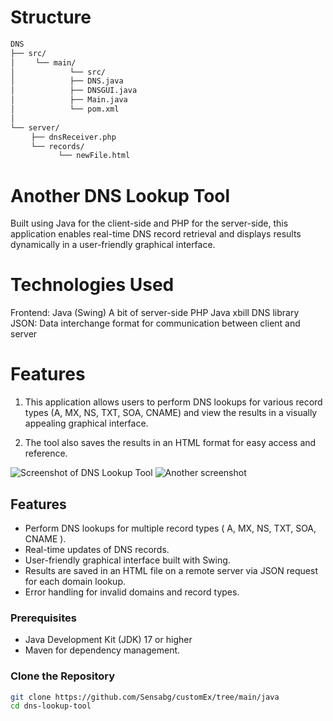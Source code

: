 # Structure 

```sh
DNS
├── src/  
│ㅤㅤㅤ└── main/        
│ㅤㅤㅤㅤㅤㅤㅤㅤ└── src/
│ㅤㅤㅤㅤㅤㅤㅤㅤ├── DNS.java       
│ㅤㅤㅤㅤㅤㅤㅤㅤ├── DNSGUI.java    
│ㅤㅤㅤㅤㅤㅤㅤㅤ├── Main.java
│ㅤㅤㅤㅤㅤㅤㅤㅤ└── pom.xml
│
└── server/           
ㅤㅤㅤ├── dnsReceiver.php 
ㅤㅤㅤ└── records/    
ㅤㅤㅤㅤㅤㅤㅤ└── newFile.html

```
# Another DNS Lookup Tool

Built using Java for the client-side and PHP for the server-side, this application enables real-time DNS record retrieval and displays results dynamically in a user-friendly graphical interface.

# Technologies Used

Frontend: Java (Swing)
A bit of server-side PHP
Java xbill DNS library
JSON: Data interchange format for communication between client and server

# Features

1. This application allows users to perform DNS lookups for various record types (A, MX, NS, TXT, SOA, CNAME) and view the results in a visually appealing graphical interface. 

2. The tool also saves the results in an HTML format for easy access and reference.

![Screenshot of DNS Lookup Tool](path/to/screenshot1.png)
![Another screenshot](path/to/screenshot2.png)

## Features

- Perform DNS lookups for multiple record types ( A, MX, NS, TXT, SOA, CNAME ).
- Real-time updates of DNS records.
- User-friendly graphical interface built with Swing. 
- Results are saved in an HTML file on a remote server via JSON request for each domain lookup.
- Error handling for invalid domains and record types.

### Prerequisites

- Java Development Kit (JDK) 17 or higher
- Maven for dependency management.

### Clone the Repository

```bash
git clone https://github.com/Sensabg/customEx/tree/main/java
cd dns-lookup-tool
```

